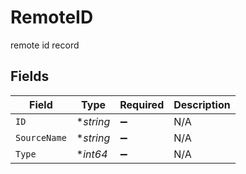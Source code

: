 # RemoteID

remote id record


## Fields

| Field              | Type               | Required           | Description        |
| ------------------ | ------------------ | ------------------ | ------------------ |
| `ID`               | **string*          | :heavy_minus_sign: | N/A                |
| `SourceName`       | **string*          | :heavy_minus_sign: | N/A                |
| `Type`             | **int64*           | :heavy_minus_sign: | N/A                |